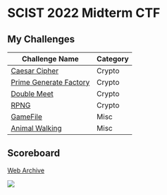 # SCIST 2022 Midterm CTF

## My Challenges

| Challenge Name										| Category |
| ----------------------------------------------------- | -------- |
| [Caesar Cipher](./Crypto/Caesar)						| Crypto   |
| [Prime Generate Factory](./Crypto/Prime_Gen_Factory)	| Crypto   |
| [Double Meet](./Crypto/Double_Meet)					| Crypto   |
| [RPNG](./Crypto/RPNG)									| Crypto   |
| [GameFile](./Misc/GameFile)							| Misc     |
| [Animal Walking](./Misc/Animal_Walking)				| Misc     |

## Scoreboard

[Web Archive](https://web.archive.org/web/20220216144443/https://ctf.scist.org/scoreboard)

![](https://cdn.discordapp.com/attachments/754523666036818191/939883676932657232/unknown.png)

